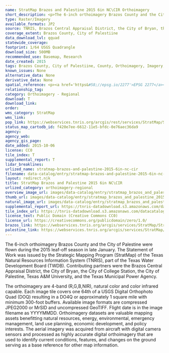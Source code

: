 ```yaml
---
name: StratMap Brazos and Palestine 2015 6in NC\CIR Orthoimagery
short_description: <p>The 6-inch orthoimagery Brazos County and the City of Palestine were flown during the 2015 leaf-off season in late January.</p>
type: Raster/Imagery
available_formats: JP2
source: TNRIS, Brazos Central Appraisal District, the City of Bryan, the City of College Station, the City of Palestine, Texas A&amp;M University
coverage_extent: Brazos County, City of Palestiine
data_download_lvl: qquad
statewide_coverage:
footprint: 1/64 USGS Quadrangle
download_size: 500MB
recommended_use: Basemap, Research
date_created: 2015
tags: Brazos County, City of Palestiine, County, Orthoimagery, Imagery, Aerial Photography, NC, Natural Color, CIR, Historical
known_issues: None
alternative_data: None
derivative_data: None
spatial_reference: <p><a href='https&#58;//epsg.io/2277'>EPSG 2277</a></p>
relationship_tag:
category: Orthoimagery - Regional
download: T
download_link:
order:
wms_category: StratMap
wms_link:
pop_link: https://webservices.tnris.org/arcgis/rest/services/StratMap/StratMap15_NC_CIR_6in_Brazos/ImageServer?f=jsapi
status_map_cartodb_id: f420e7ee-6612-11e5-bfdc-0e76aec36da9
agency:
agency_web:
agency_gis_page:
date_added: 2015-10-06
license: CC0
tile_index: T
supplemental_report: T
lidar_breaklines:
urlized_name: stratmap-brazos-and-palestine-2015-6in-nc-cir
filename: data-catalog/entry/stratmap-brazos-and-palestine-2015-6in-nc-cir.md
layout: redirect.njk
title: StratMap Brazos and Palestine 2015 6in NC\CIR
urlized_category: orthoimagery-regional
overview_image_url: images/data-catalog/entry/stratmap_brazos_and_palestine_2015_6in_nc_cir_overview.jpg
thumb_url: images/data-catalog/entry/stratmap_brazos_and_palestine_2015_6in_nc_cir_th.jpg
natural_image_url: images/data-catalog/entry/stratmap_brazos_and_palestine_2015_6in_nc_cir_natural.jpg
supplemental_report_url: https://tnris-datadownload.s3.amazonaws.com/datacatalog/supplemental_reports/stratmap_brazos_and_palestine_2015_6in_nc_cir_supplementalreports.zip
tile_index_url: https://tnris-datadownload.s3.amazonaws.com/datacatalog/tile_index/stratmap_brazos_and_palestine_2015_6in_nc_cir_tileindex.zip
license_text: Public Domain (Creative Commons CC0)
license_url: https://creativecommons.org/publicdomain/zero/1.0/
brazos_link: https://webservices.tnris.org/arcgis/services/StratMap/StratMap15_NC_CIR_6in_Brazos/ImageServer/WMSServer
palestine_link: https://webservices.tnris.org/arcgis/services/StratMap/StratMap15_NC_CIR_6in_Palestine/ImageServer/WMSServer
---
```


The 6-inch orthoimagery Brazos County and the City of Palestine were flown during the 2015 leaf-off season in late January. The Statement of Work was issued by the Strategic Mapping Program (StratMap) of the Texas Natural Resources Information System (TNRIS), part of the Texas Water Development Board (TWDB). Contributing partners were the Brazos Central Appraisal District, the City of Bryan, the City of College Station, the City of Palestine, Texas A&amp;M University, and the Texas Municipal Power Agency.

The orthoimagery are 4-band (R,G,B,NIR), natural color and color infrared capable. Each image tile covers one 64th of a USGS Digital Orthophoto Quad (DOQ) resulting in a DO4Q or approximately 1 square mile with minimum 300-foot buffers. Available image formats are compressed JPEG2000 or MrSID and uncompressed GeoTIFF. Flight date is in the image filename as YYYYMMDD. Orthoimagery datasets are valuable mapping assets benefitting natural resources, energy, environmental, emergency management, land use planning, economic development, and policy interests. The aerial imagery was acquired from aircraft with digital camera sensors and processed as highly accurate digital orthoimagery that are used to identify current conditions, features, and changes on the ground serving as a base reference for other map information.
